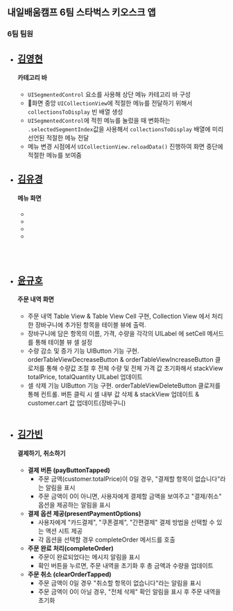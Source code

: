 ## 내일배움캠프 6팀 스타벅스 키오스크 앱 
### 6팀 팀원


- [김영현](https://github.com/y0unghyun)   
  ----
  #### 카테고리 바
  - `UISegmentedControl` 요소를 사용해 상단 메뉴 카테고리 바 구성
  - 화면 중앙 `UICollectionView`에 적절한 메뉴를 전달하기 위해서 `collectionsToDisplay` 빈 배열 생성
  - `UISegmentedControl`에 적힌 메뉴를 눌렀을 때 변화하는 `.selectedSegmentIndex`값을 사용해서 `collectionsToDisplay` 배열에 미리 선언된 적절한 메뉴 전달
  - 메뉴 변경 시점에서 `UICollectionView.reloadData()` 진행하여 화면 중단에 적절한 메뉴를 보여줌

- [김유경](https://github.com/kyk70009/Project)    
  ----
  #### 메뉴 화면
  - 
  - 
  - 
  - 
<br/><br/>

- [윤규호](https://github.com/ykyohub)
  ----
  #### 주문 내역 화면
  - 주문 내역 Table View & Table View Cell 구현, Collection View 에서 처리한 장바구니에 추가된 항목을 테이블 뷰에 출력.
  - 장바구니에 담은 항목의 이름, 가격, 수량을 각각의 UILabel 에 setCell 메서드를 통해 테이블 뷰 셀 설정
  - 수량 감소 및 증가 기능 UIButton 기능 구현. orderTableViewDecreaseButton & orderTableViewIncreaseButton 클로저를 통해 수량값 조절 후
    전체 수량 및 전체 가격 값 초기화해서 stackView totalPrice, totalQuantity UILabel 업데이트
  - 셀 삭제 기능 UIButton 기능 구현. orderTableViewDeleteButton 클로저를 통해 컨트롤.
    버튼 클릭 시 셀 내부 값 삭제 & stackView 업데이트 & customer.cart 값 업데이트(장바구니)
<br/><br/>

- [김가빈](https://github.com/BINDUNGLIFE)   
  ----
  #### 결제하기, 취소하기 
  - **결제 버튼 (payButtonTapped)** <br>
    - 주문 금액(customer.totalPrice)이 0일 경우, "결제할 항목이 없습니다"라는 알림을 표시 <br>
    - 주문 금액이 0이 아니면, 사용자에게 결제할 금액을 보여주고 "결제/취소" 옵션을 제공하는 알림을 표시 
  - **결제 옵션 제공(presentPaymentOptions)** <br>
    - 사용자에게 "카드결제", "쿠폰결제", "간편결제" 결제 방법을 선택할 수 있는 액션 시트 제공 <br>
    - 각 옵션을 선택할 경우 completeOrder 메서드를 호출 
  - **주문 완료 처리(completeOrder)** <br>
    - 주문이 완료되었다는 메시지 알림을 표시 <br>
    - 확인 버튼을 누르면, 주문 내역을 초기화 후 총 금액과 수량을 업데이트
  - **주문 취소 (clearOrderTapped)** <br>
    - 주문 금액이 0일 경우 "취소할 항목이 없습니다"라는 알림을 표시 <br>
    - 주문 금액이 0이 아닐 경우, "전체 삭제" 확인 알림을 표시 후 주문 내역을 초기화

<br/><br/>


